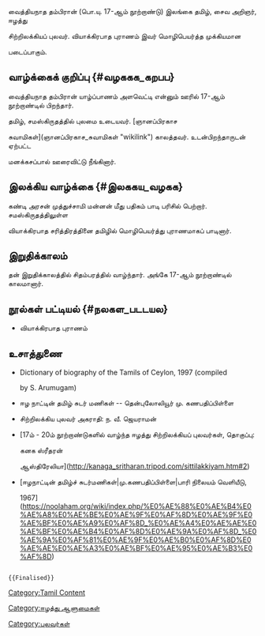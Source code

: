 வைத்தியநாத தம்பிரான் (பொ.யு. 17-ஆம் நூற்றாண்டு) இலங்கை தமிழ், சைவ அறிஞர், ஈழத்து
சிற்றிலக்கியப் புலவர். வியாக்கிரபாத புராணம் இவர் மொழிபெயர்த்த முக்கியமான
படைப்பாகும்.

## வாழ்க்கைக் குறிப்பு {#வழககக_கறபப}

வைத்தியநாத தம்பிரான் யாழ்ப்பாணம் அளவெட்டி என்னும் ஊரில் 17-ஆம் நூற்றாண்டில் பிறந்தார்.
தமிழ், சமஸ்கிருதத்தில் புலமை உடையவர். [ஞானப்பிரகாச
சுவாமிகள்](ஞானப்பிரகாச_சுவாமிகள் "wikilink") காலத்தவர். உடன்பிறந்தாருடன் ஏற்பட்ட
மனக்கசப்பால் ஊரைவிட்டு நீங்கினார்.

## இலக்கிய வாழ்க்கை {#இலககய_வழகக}

கண்டி அரசன் முத்துச்சாமி மன்னன் மீது பதிகம் பாடி பரிசில் பெற்றார். சமஸ்கிருதத்திலுள்ள
வியாக்கிரபாத சரித்திரத்தினை தமிழில் மொழிபெயர்த்து புராணமாகப் பாடினார்.

## இறுதிக்காலம்

தன் இறுதிக்காலத்தில் சிதம்பரத்தில் வாழ்ந்தார். அங்கே 17-ஆம் நூற்றாண்டில் காலமானார்.

## நூல்கள் பட்டியல் {#நலகள_படடயல}

-   வியாக்கிரபாத புராணம்

## உசாத்துணை

-   Dictionary of biography of the Tamils of Ceylon, 1997 (compiled
    by S. Arumugam)
-   ஈழ நாட்டின் தமிழ் சுடர் மணிகள் -- தென்புலோலியூர் மு. கணபதிப்பிள்ளை
-   சிற்றிலக்கிய புலவர் அகராதி: ந. வீ. ஜெயராமன்
-   [17ம் - 20ம் நூற்றாண்டுகளில் வாழ்ந்த ஈழத்து சிற்றிலக்கியப் புலவர்கள், தொகுப்பு:
    கனக ஸ்ரீதரன்
    ஆஸ்திரேலியா](http://kanaga_sritharan.tripod.com/sittilakkiyam.htm#2)
-   [ஈழநாட்டின் தமிழ்ச் சுடர்மணிகள்\|மு.கணபதிப்பிள்ளை\|பாரி நிலையம் வெளியீடு,
    1967](https://noolaham.org/wiki/index.php/%E0%AE%88%E0%AE%B4%E0%AE%A8%E0%AE%BE%E0%AE%9F%E0%AF%8D%E0%AE%9F%E0%AE%BF%E0%AE%A9%E0%AF%8D_%E0%AE%A4%E0%AE%AE%E0%AE%BF%E0%AE%B4%E0%AF%8D%E0%AE%9A%E0%AF%8D_%E0%AE%9A%E0%AF%81%E0%AE%9F%E0%AE%B0%E0%AF%8D%E0%AE%AE%E0%AE%A3%E0%AE%BF%E0%AE%95%E0%AE%B3%E0%AF%8D)

```{=mediawiki}
{{Finalised}}
```
[Category:Tamil Content](Category:Tamil_Content "wikilink")
[Category:ஈழத்து ஆளுமைகள்](Category:ஈழத்து_ஆளுமைகள் "wikilink")
[Category:புலவர்கள்](Category:புலவர்கள் "wikilink")
